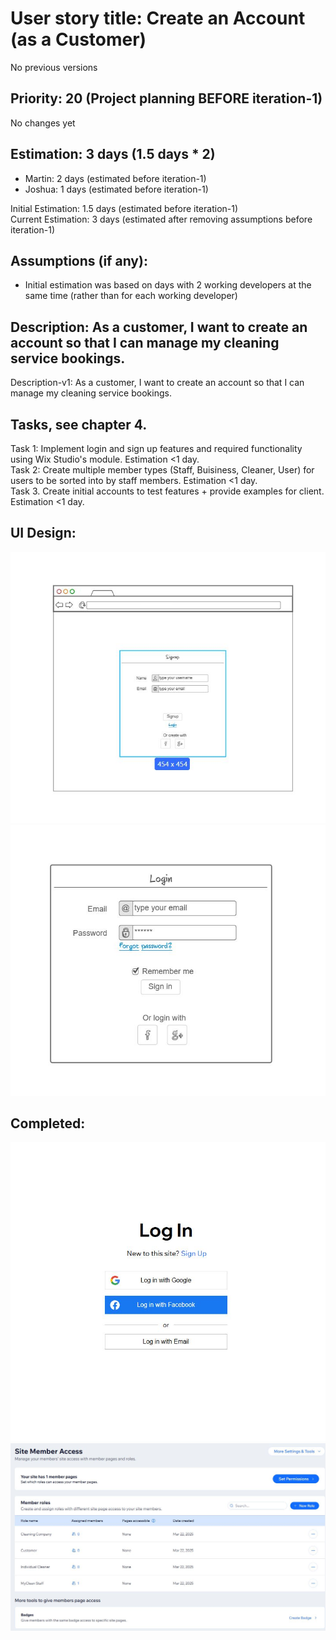 # User story title: Create an Account (as a Customer)
No previous versions

## Priority: 20 (Project planning BEFORE iteration-1)
No changes yet

## Estimation: 3 days (1.5 days * 2)
* Martin: 2 days (estimated before iteration-1)
* Joshua: 1 days (estimated before iteration-1)

Initial Estimation: 1.5 days (estimated before iteration-1)  
Current Estimation: 3 days (estimated after removing assumptions before iteration-1)

## Assumptions (if any):
* Initial estimation was based on days with 2 working developers at the same time (rather than for each working developer)

## Description: As a customer, I want to create an account so that I can manage my cleaning service bookings.
Description-v1: As a customer, I want to create an account so that I can manage my cleaning service bookings.

## Tasks, see chapter 4.
Task 1: Implement login and sign up features and required functionality using Wix Studio's module. Estimation <1 day.  
Task 2: Create multiple member types (Staff, Buisiness, Cleaner, User) for users to be sorted into by staff members. Estimation <1 day.  
Task 3. Create initial accounts to test features + provide examples for client. Estimation <1 day.

## UI Design:
![image alt](../images/mockup_sign_up.JPG)
![image alt](../images/mockup_login.JPG)

## Completed:
![image alt](../images/11dash1_login_attempt.JPG)
![image alt](../images/23dash1_backend_of_member_roles.JPG)
